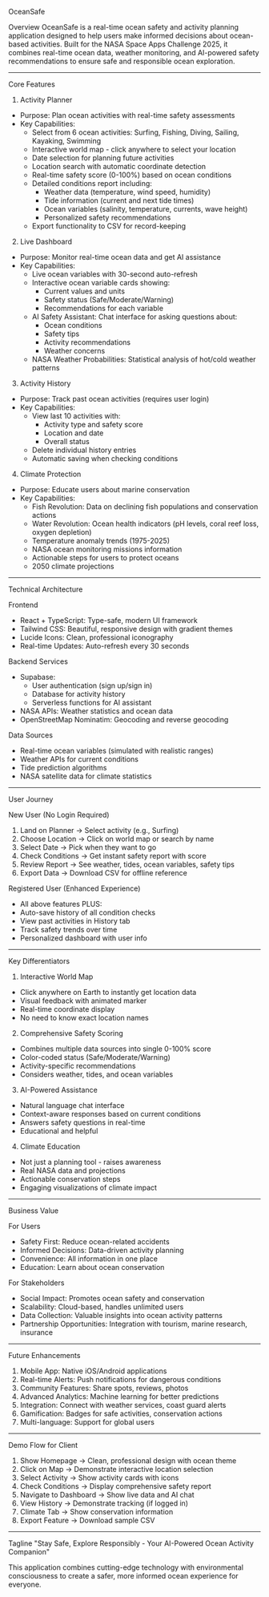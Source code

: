 OceanSafe 

Overview
OceanSafe is a real-time ocean safety and activity planning application designed to help users make informed decisions about ocean-based activities. Built for the NASA Space Apps Challenge 2025, it combines real-time ocean data, weather monitoring, and AI-powered safety recommendations to ensure safe and responsible ocean exploration.

---
 Core Features

 1. Activity Planner 
- Purpose: Plan ocean activities with real-time safety assessments
- Key Capabilities:
  - Select from 6 ocean activities: Surfing, Fishing, Diving, Sailing, Kayaking, Swimming
  - Interactive world map - click anywhere to select your location
  - Date selection for planning future activities
  - Location search with automatic coordinate detection
  - Real-time safety score (0-100%) based on ocean conditions
  - Detailed conditions report including:
    - Weather data (temperature, wind speed, humidity)
    - Tide information (current and next tide times)
    - Ocean variables (salinity, temperature, currents, wave height)
    - Personalized safety recommendations
  - Export functionality to CSV for record-keeping

2. Live Dashboard 
- Purpose: Monitor real-time ocean data and get AI assistance
- Key Capabilities:
  - Live ocean variables with 30-second auto-refresh
  - Interactive ocean variable cards showing:
    - Current values and units
    - Safety status (Safe/Moderate/Warning)
    - Recommendations for each variable
  - AI Safety Assistant: Chat interface for asking questions about:
    - Ocean conditions
    - Safety tips
    - Activity recommendations
    - Weather concerns
  - NASA Weather Probabilities: Statistical analysis of hot/cold weather patterns

3. Activity History 
- Purpose: Track past ocean activities (requires user login)
- Key Capabilities:
  - View last 10 activities with:
    - Activity type and safety score
    - Location and date
    - Overall status
  - Delete individual history entries
  - Automatic saving when checking conditions

 4. Climate Protection 
- Purpose: Educate users about marine conservation
- Key Capabilities:
  - Fish Revolution: Data on declining fish populations and conservation actions
  - Water Revolution: Ocean health indicators (pH levels, coral reef loss, oxygen depletion)
  - Temperature anomaly trends (1975-2025)
  - NASA ocean monitoring missions information
  - Actionable steps for users to protect oceans
  - 2050 climate projections

---
 Technical Architecture

Frontend
- React + TypeScript: Type-safe, modern UI framework
- Tailwind CSS: Beautiful, responsive design with gradient themes
- Lucide Icons: Clean, professional iconography
- Real-time Updates: Auto-refresh every 30 seconds

Backend Services
- Supabase: 
  - User authentication (sign up/sign in)
  - Database for activity history
  - Serverless functions for AI assistant
- NASA APIs: Weather statistics and ocean data
- OpenStreetMap Nominatim: Geocoding and reverse geocoding

 Data Sources
- Real-time ocean variables (simulated with realistic ranges)
- Weather APIs for current conditions
- Tide prediction algorithms
- NASA satellite data for climate statistics

---
User Journey

New User (No Login Required)
1. Land on Planner → Select activity (e.g., Surfing)
2. Choose Location → Click on world map or search by name
3. Select Date → Pick when they want to go
4. Check Conditions → Get instant safety report with score
5. Review Report → See weather, tides, ocean variables, safety tips
6. Export Data → Download CSV for offline reference

Registered User (Enhanced Experience)
- All above features PLUS:
- Auto-save history of all condition checks
- View past activities in History tab
- Track safety trends over time
- Personalized dashboard with user info

---
 Key Differentiators

1. Interactive World Map
- Click anywhere on Earth to instantly get location data
- Visual feedback with animated marker
- Real-time coordinate display
- No need to know exact location names

2. Comprehensive Safety Scoring
- Combines multiple data sources into single 0-100% score
- Color-coded status (Safe/Moderate/Warning)
- Activity-specific recommendations
- Considers weather, tides, and ocean variables

3. AI-Powered Assistance
- Natural language chat interface
- Context-aware responses based on current conditions
- Answers safety questions in real-time
- Educational and helpful

4. Climate Education
- Not just a planning tool - raises awareness
- Real NASA data and projections
- Actionable conservation steps
- Engaging visualizations of climate impact

---
 Business Value

For Users
- Safety First: Reduce ocean-related accidents
- Informed Decisions: Data-driven activity planning
- Convenience: All information in one place
- Education: Learn about ocean conservation

For Stakeholders
- Social Impact: Promotes ocean safety and conservation
- Scalability: Cloud-based, handles unlimited users
- Data Collection: Valuable insights into ocean activity patterns
- Partnership Opportunities: Integration with tourism, marine research, insurance

---
 Future Enhancements

1. Mobile App: Native iOS/Android applications
2. Real-time Alerts: Push notifications for dangerous conditions
3. Community Features: Share spots, reviews, photos
4. Advanced Analytics: Machine learning for better predictions
5. Integration: Connect with weather services, coast guard alerts
6. Gamification: Badges for safe activities, conservation actions
7. Multi-language: Support for global users

---
 Demo Flow for Client

1. Show Homepage → Clean, professional design with ocean theme
2. Click on Map → Demonstrate interactive location selection
3. Select Activity → Show activity cards with icons
4. Check Conditions → Display comprehensive safety report
5. Navigate to Dashboard → Show live data and AI chat
6. View History → Demonstrate tracking (if logged in)
7. Climate Tab → Show conservation information
8. Export Feature → Download sample CSV

---
 Tagline
"Stay Safe, Explore Responsibly - Your AI-Powered Ocean Activity Companion"

This application combines cutting-edge technology with environmental consciousness to create a safer, more informed ocean experience for everyone.
